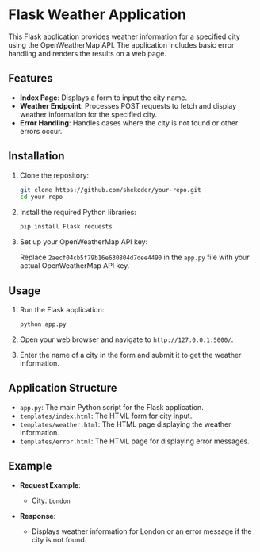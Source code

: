 # Flask Weather Application

This Flask application provides weather information for a specified city using the OpenWeatherMap API. The application includes basic error handling and renders the results on a web page.

## Features

- **Index Page**: Displays a form to input the city name.
- **Weather Endpoint**: Processes POST requests to fetch and display weather information for the specified city.
- **Error Handling**: Handles cases where the city is not found or other errors occur.

## Installation

1. Clone the repository:

    ```sh
    git clone https://github.com/shekoder/your-repo.git
    cd your-repo
    ```

2. Install the required Python libraries:

    ```sh
    pip install Flask requests
    ```

3. Set up your OpenWeatherMap API key:

    Replace `2aecf04cb5f79b16e630804d7dee4490` in the `app.py` file with your actual OpenWeatherMap API key.

## Usage

1. Run the Flask application:

    ```sh
    python app.py
    ```

2. Open your web browser and navigate to `http://127.0.0.1:5000/`.

3. Enter the name of a city in the form and submit it to get the weather information.

## Application Structure

- `app.py`: The main Python script for the Flask application.
- `templates/index.html`: The HTML form for city input.
- `templates/weather.html`: The HTML page displaying the weather information.
- `templates/error.html`: The HTML page for displaying error messages.

## Example

- **Request Example**:
    - City: `London`

- **Response**:
    - Displays weather information for London or an error message if the city is not found.
